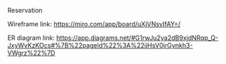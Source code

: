 Reservation

Wireframe link: https://miro.com/app/board/uXjVNsvIfAY=/

ER diagram link: https://app.diagrams.net/#G1rwJu2ya2dB9xjdNRqp_Q-JxyWvKzKOcs#%7B%22pageId%22%3A%22jjHsV0jrGynkh3-VWgrz%22%7D
